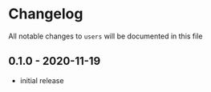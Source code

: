 # Changelog

All notable changes to `users` will be documented in this file

## 0.1.0 - 2020-11-19
- initial release
